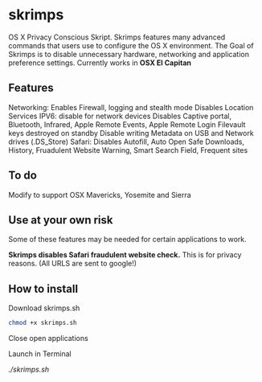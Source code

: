 # skrimps
OS X Privacy Conscious Skript. Skrimps features many advanced commands that users use to configure the OS X environment.
The Goal of Skrimps is to disable unnecessary hardware, networking and application preference settings.
Currently works in **OSX El Capitan**

## Features
Networking:
Enables Firewall, logging and stealth mode
Disables Location Services
IPV6: disable for network devices
Disables Captive portal, Bluetooth, Infrared, Apple Remote Events, Apple Remote Login
Filevault keys destroyed on standby
Disable writing Metadata on USB and Network drives (.DS_Store)
Safari: Disables Autofill, Auto Open Safe Downloads, History, Fruadulent Website Warning, Smart Search Field, Frequent sites

## To do
Modify to support OSX Mavericks, Yosemite and Sierra

## Use at your own risk
Some of these features may be needed for certain applications to work.

**Skrimps disables Safari fraudulent website check.**
This is for privacy reasons. (All URLS are sent to google!)

## How to install
Download skrimps.sh
```bash
chmod +x skrimps.sh
```
Close open applications

Launch in Terminal

_./skrimps.sh_
